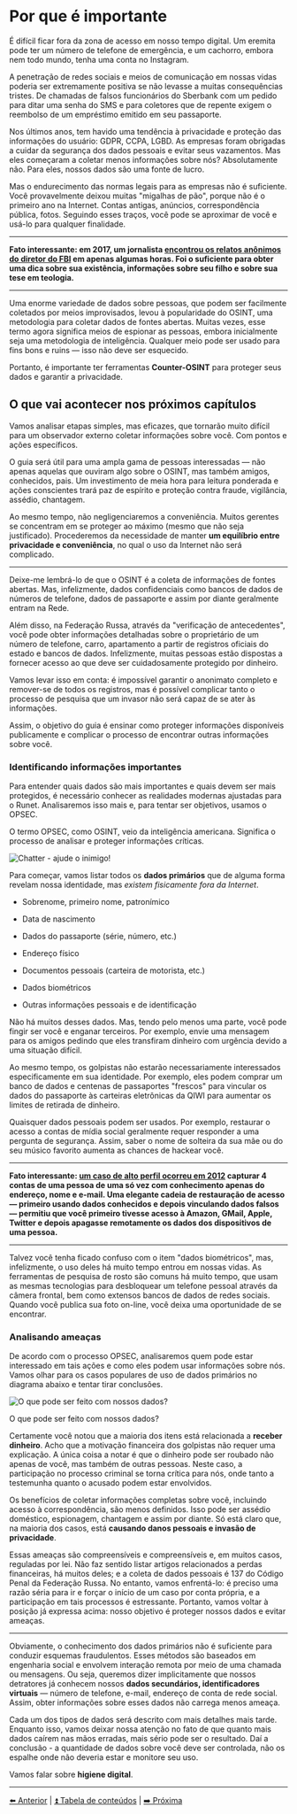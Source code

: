 # Por que é importante

É difícil ficar fora da zona de acesso em nosso tempo digital. Um eremita pode ter um número de telefone de emergência, e um cachorro, embora nem todo mundo, tenha uma conta no Instagram.

A penetração de redes sociais e meios de comunicação em nossas vidas poderia ser extremamente positiva se não levasse a muitas consequências tristes. De chamadas de falsos funcionários do Sberbank com um pedido para ditar uma senha do SMS e para coletores que de repente exigem o reembolso de um empréstimo emitido em seu passaporte.

Nos últimos anos, tem havido uma tendência à privacidade e proteção das informações do usuário: GDPR, CCPA, LGBD. As empresas foram obrigadas a cuidar da segurança dos dados pessoais e evitar seus vazamentos. Mas eles começaram a coletar menos informações sobre nós? Absolutamente não. Para eles, nossos dados são uma fonte de lucro.

Mas o endurecimento das normas legais para as empresas não é suficiente. Você provavelmente deixou muitas "migalhas de pão", porque não é o primeiro ano na Internet. Contas antigas, anúncios, correspondência pública, fotos. Seguindo esses traços, você pode se aproximar de você e usá-lo para qualquer finalidade.

---

**Fato interessante: em 2017, um jornalista [encontrou os relatos anônimos do diretor do FBI](https://gizmodo.com/this-is-almost-certainly-james-comey-s-twitter-account-1793843641) em apenas algumas horas. Foi o suficiente para obter uma dica sobre sua existência, informações sobre seu filho e sobre sua tese em teologia.**

---

Uma enorme variedade de dados sobre pessoas, que podem ser facilmente coletados por meios improvisados, levou à popularidade do OSINT, uma metodologia para coletar dados de fontes abertas. Muitas vezes, esse termo agora significa meios de espionar as pessoas, embora inicialmente seja uma metodologia de inteligência. Qualquer meio pode ser usado para fins bons e ruins — isso não deve ser esquecido.

Portanto, é importante ter ferramentas **Counter-OSINT** para proteger seus dados e garantir a privacidade.

## O que vai acontecer nos próximos capítulos

Vamos analisar etapas simples, mas eficazes, que tornarão muito difícil para um observador externo coletar informações sobre você. Com pontos e ações específicos.

O guia será útil para uma ampla gama de pessoas interessadas — não apenas aquelas que ouviram algo sobre o OSINT, mas também amigos, conhecidos, pais. Um investimento de meia hora para leitura ponderada e ações conscientes trará paz de espírito e proteção contra fraude, vigilância, assédio, chantagem.

Ao mesmo tempo, não negligenciaremos a conveniência. Muitos gerentes se concentram em se proteger ao máximo (mesmo que não seja justificado). Procederemos da necessidade de manter **um equilíbrio entre privacidade e conveniência**, no qual o uso da Internet não será complicado.

---

Deixe-me lembrá-lo de que o OSINT é a coleta de informações de fontes abertas. Mas, infelizmente, dados confidenciais como bancos de dados de números de telefone, dados de passaporte e assim por diante geralmente entram na Rede.

Além disso, na Federação Russa, através da "verificação de antecedentes", você pode obter informações detalhadas sobre o proprietário de um número de telefone, carro, apartamento a partir de registros oficiais do estado e bancos de dados. Infelizmente, muitas pessoas estão dispostas a fornecer acesso ao que deve ser cuidadosamente protegido por dinheiro.

Vamos levar isso em conta: é impossível garantir o anonimato completo e remover-se de todos os registros, mas é possível complicar tanto o processo de pesquisa que um invasor não será capaz de se ater às informações.

Assim, o objetivo do guia é ensinar como proteger informações disponíveis publicamente e complicar o processo de encontrar outras informações sobre você.

### Identificando informações importantes

Para entender quais dados são mais importantes e quais devem ser mais protegidos, é necessário conhecer as realidades modernas ajustadas para o Runet. Analisaremos isso mais e, para tentar ser objetivos, usamos o OPSEC.

O termo OPSEC, como OSINT, veio da inteligência americana. Significa o processo de analisar e proteger informações críticas.

![ Chatter - ajude o inimigo!](../img/37ddd605b06fdfb1793be.png)

Para começar, vamos listar todos os **dados primários** que de alguma forma revelam nossa identidade, mas *existem fisicamente fora da Internet*.

- Sobrenome, primeiro nome, patronímico

- Data de nascimento

- Dados do passaporte (série, número, etc.)

- Endereço físico

- Documentos pessoais (carteira de motorista, etc.)

- Dados biométricos

- Outras informações pessoais e de identificação

Não há muitos desses dados. Mas, tendo pelo menos uma parte, você pode fingir ser você e enganar terceiros. Por exemplo, envie uma mensagem para os amigos pedindo que eles transfiram dinheiro com urgência devido a uma situação difícil.

Ao mesmo tempo, os golpistas não estarão necessariamente interessados especificamente em sua identidade. Por exemplo, eles podem comprar um banco de dados e centenas de passaportes "frescos" para vincular os dados do passaporte às carteiras eletrônicas da QIWI para aumentar os limites de retirada de dinheiro.

Quaisquer dados pessoais podem ser usados. Por exemplo, restaurar o acesso a contas de mídia social geralmente requer responder a uma pergunta de segurança. Assim, saber o nome de solteira da sua mãe ou do seu músico favorito aumenta as chances de hackear você.

---

**Fato interessante: [um caso de alto perfil ocorreu em 2012](https://habr.com/ru/post/149179/) capturar 4 contas de uma pessoa de uma só vez com conhecimento apenas do endereço, nome e e-mail. Uma elegante cadeia de restauração de acesso — primeiro usando dados conhecidos e depois vinculando dados falsos — permitiu que você primeiro tivesse acesso à Amazon, GMail, Apple, Twitter e depois apagasse remotamente os dados dos dispositivos de uma pessoa.**

---

Talvez você tenha ficado confuso com o item "dados biométricos", mas, infelizmente, o uso deles há muito tempo entrou em nossas vidas. As ferramentas de pesquisa de rosto são comuns há muito tempo, que usam as mesmas tecnologias para desbloquear um telefone pessoal através da câmera frontal, bem como extensos bancos de dados de redes sociais. Quando você publica sua foto on-line, você deixa uma oportunidade de se encontrar.

### Analisando ameaças

De acordo com o processo OPSEC, analisaremos quem pode estar interessado em tais ações e como eles podem usar informações sobre nós. Vamos olhar para os casos populares de uso de dados primários no diagrama abaixo e tentar tirar conclusões.

![ O que pode ser feito com nossos dados?](../img/0869d0a1e60173af48378.png)

O que pode ser feito com nossos dados?

Certamente você notou que a maioria dos itens está relacionada a **receber dinheiro**. Acho que a motivação financeira dos golpistas não requer uma explicação. A única coisa a notar é que o dinheiro pode ser roubado não apenas de você, mas também de outras pessoas. Neste caso, a participação no processo criminal se torna crítica para nós, onde tanto a testemunha quanto o acusado podem estar envolvidos.

Os benefícios de coletar informações completas sobre você, incluindo acesso à correspondência, são menos definidos. Isso pode ser assédio doméstico, espionagem, chantagem e assim por diante. Só está claro que, na maioria dos casos, está **causando danos pessoais e invasão de privacidade**.

Essas ameaças são compreensíveis e compreensíveis e, em muitos casos, reguladas por lei. Não faz sentido listar artigos relacionados a perdas financeiras, há muitos deles; e a coleta de dados pessoais é 137 do Código Penal da Federação Russa. No entanto, vamos enfrentá-lo: é preciso uma razão séria para ir e forçar o início de um caso por conta própria, e a participação em tais processos é estressante. Portanto, vamos voltar à posição já expressa acima: nosso objetivo é proteger nossos dados e evitar ameaças.

---

Obviamente, o conhecimento dos dados primários não é suficiente para conduzir esquemas fraudulentos. Esses métodos são baseados em engenharia social e envolvem interação remota por meio de uma chamada ou mensagens. Ou seja, queremos dizer implicitamente que nossos detratores já conhecem nossos **dados secundários, identificadores virtuais** — número de telefone, e-mail, endereço de conta de rede social. Assim, obter informações sobre esses dados não carrega menos ameaça.

Cada um dos tipos de dados será descrito com mais detalhes mais tarde. Enquanto isso, vamos deixar nossa atenção no fato de que quanto mais dados caírem nas mãos erradas, mais sério pode ser o resultado. Daí a conclusão - a quantidade de dados sobre você deve ser controlada, não os espalhe onde não deveria estar e monitore seu uso.

Vamos falar sobre **higiene digital**.

---

[⬅️ Anterior](./1-introducao.md) | [⏫ Tabela de conteúdos](../README.md) | [➡️ Próxima](./3-higiene-digital-basica.md)
